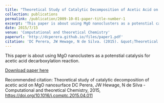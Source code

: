 ```yaml
---
title: "Theoretical Study of Catalytic Decomposition of Acetic Acid on MgO nanosurface "
collection: publications
permalink: /publication/2009-10-01-paper-title-number-1
excerpt: 'This paper is about using MgO nanoclusters as a potenstial catalysis for acetic acid decarboxylation reaction.'
date: 2015/7/15
venue: 'Computational and theoretical Chemistry'
paperurl: 'http://dcperera.github.io/files/paper1.pdf'
citation: 'DC Perera, JW Hewage, N de Silva. (2015). &quot;Theoretical study of catalytic decomposition of acetic acid on MgO nanosurface.&quot; <i>Computational and theoretical Chemistry</i>.'
---
```

This paper is about using MgO nanoclusters as a potenstial catalysis for acetic acid decarboxylation reaction.

[Download paper here](https://doi.org/10.1016/j.comptc.2015.04.011)

Recommended citation: Theoretical study of catalytic decomposition of acetic acid on MgO nanosurface
DC Perera, JW Hewage, N de Silva - Computational and theoretical Chemistry, 2015, https://doi.org/10.1016/j.comptc.2015.04.011
